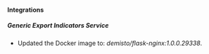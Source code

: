 #### Integrations
##### Generic Export Indicators Service
- Updated the Docker image to: *demisto/flask-nginx:1.0.0.29338*.
